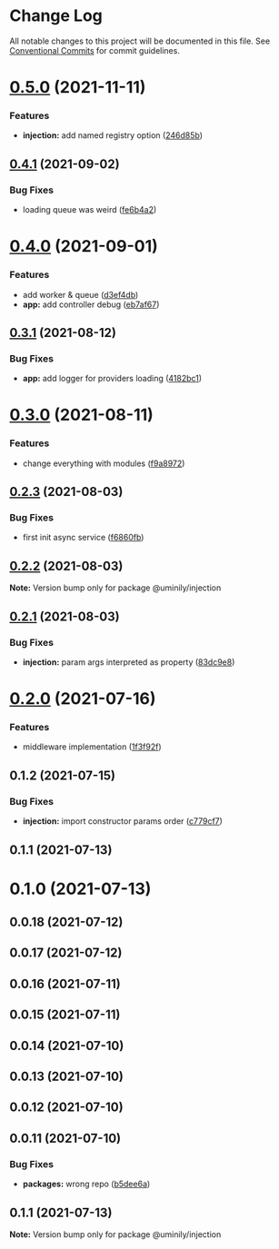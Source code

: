 # Change Log

All notable changes to this project will be documented in this file.
See [Conventional Commits](https://conventionalcommits.org) for commit guidelines.

# [0.5.0](https://github.com/Uminily/kodexo/compare/@uminily/injection@0.4.1...@uminily/injection@0.5.0) (2021-11-11)


### Features

* **injection:** add named registry option ([246d85b](https://github.com/Uminily/kodexo/commit/246d85b3d5ef8826d63c7e39d69560d1ec61b31f))





## [0.4.1](https://github.com/Uminily/kodexo/compare/@uminily/injection@0.4.0...@uminily/injection@0.4.1) (2021-09-02)


### Bug Fixes

* loading queue was weird ([fe6b4a2](https://github.com/Uminily/kodexo/commit/fe6b4a2d5f86b7529fa99923057443c3a1b4061f))





# [0.4.0](https://github.com/Uminily/kodexo/compare/@uminily/injection@0.3.1...@uminily/injection@0.4.0) (2021-09-01)


### Features

* add worker & queue ([d3ef4db](https://github.com/Uminily/kodexo/commit/d3ef4dbdb51f4fda5db2dbe8f9e844dafe0e8e6e))
* **app:** add controller debug ([eb7af67](https://github.com/Uminily/kodexo/commit/eb7af67eb2b4f5aa2051206ba1518c100d28aff1))





## [0.3.1](https://github.com/Uminily/kodexo/compare/@uminily/injection@0.3.0...@uminily/injection@0.3.1) (2021-08-12)


### Bug Fixes

* **app:** add logger for providers loading ([4182bc1](https://github.com/Uminily/kodexo/commit/4182bc19175389b095a9b7af1dca9b1692f4ec34))





# [0.3.0](https://github.com/Uminily/kodexo/compare/@uminily/injection@0.2.3...@uminily/injection@0.3.0) (2021-08-11)


### Features

* change everything with modules ([f9a8972](https://github.com/Uminily/kodexo/commit/f9a89725a2db6b039e1179b606452ec85cbbb239))





## [0.2.3](https://github.com/Uminily/kodexo/compare/@uminily/injection@0.2.2...@uminily/injection@0.2.3) (2021-08-03)


### Bug Fixes

* first init async service ([f6860fb](https://github.com/Uminily/kodexo/commit/f6860fb75d948cfdddd037a4e706c60ba0542656))





## [0.2.2](https://github.com/Uminily/kodexo/compare/@uminily/injection@0.2.1...@uminily/injection@0.2.2) (2021-08-03)

**Note:** Version bump only for package @uminily/injection





## [0.2.1](https://github.com/Uminily/kodexo/compare/@uminily/injection@0.2.0...@uminily/injection@0.2.1) (2021-08-03)


### Bug Fixes

* **injection:** param args interpreted as property ([83dc9e8](https://github.com/Uminily/kodexo/commit/83dc9e8a67fcc6bf21d5982b851c4d32c6c7147c))





# [0.2.0](https://github.com/Uminily/kodexo/compare/@uminily/injection@0.1.2...@uminily/injection@0.2.0) (2021-07-16)


### Features

* middleware implementation ([1f3f92f](https://github.com/Uminily/kodexo/commit/1f3f92fa8e44b21f9e44520cf9fa5d09ad7f1786))





## 0.1.2 (2021-07-15)


### Bug Fixes

* **injection:** import constructor params order ([c779cf7](https://github.com/Uminily/kodexo/commit/c779cf7df3312aa09e4ef719da8ee561e78a1f82))



## 0.1.1 (2021-07-13)



# 0.1.0 (2021-07-13)



## 0.0.18 (2021-07-12)



## 0.0.17 (2021-07-12)



## 0.0.16 (2021-07-11)



## 0.0.15 (2021-07-11)



## 0.0.14 (2021-07-10)



## 0.0.13 (2021-07-10)



## 0.0.12 (2021-07-10)



## 0.0.11 (2021-07-10)


### Bug Fixes

* **packages:** wrong repo ([b5dee6a](https://github.com/Uminily/kodexo/commit/b5dee6a71e411ef01addd9331690d5495d779e03))





## 0.1.1 (2021-07-13)

**Note:** Version bump only for package @uminily/injection
